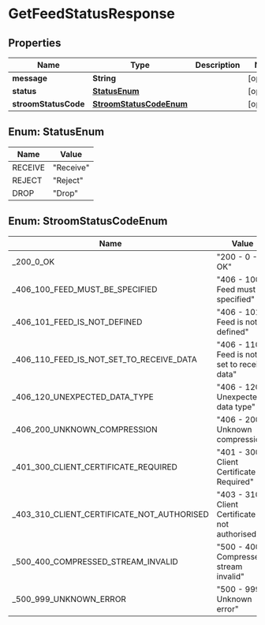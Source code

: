 # GetFeedStatusResponse

## Properties
Name | Type | Description | Notes
------------ | ------------- | ------------- | -------------
**message** | **String** |  |  [optional]
**status** | [**StatusEnum**](#StatusEnum) |  |  [optional]
**stroomStatusCode** | [**StroomStatusCodeEnum**](#StroomStatusCodeEnum) |  |  [optional]

<a name="StatusEnum"></a>
## Enum: StatusEnum
Name | Value
---- | -----
RECEIVE | &quot;Receive&quot;
REJECT | &quot;Reject&quot;
DROP | &quot;Drop&quot;

<a name="StroomStatusCodeEnum"></a>
## Enum: StroomStatusCodeEnum
Name | Value
---- | -----
_200_0_OK | &quot;200 - 0 - OK&quot;
_406_100_FEED_MUST_BE_SPECIFIED | &quot;406 - 100 - Feed must be specified&quot;
_406_101_FEED_IS_NOT_DEFINED | &quot;406 - 101 - Feed is not defined&quot;
_406_110_FEED_IS_NOT_SET_TO_RECEIVE_DATA | &quot;406 - 110 - Feed is not set to receive data&quot;
_406_120_UNEXPECTED_DATA_TYPE | &quot;406 - 120 - Unexpected data type&quot;
_406_200_UNKNOWN_COMPRESSION | &quot;406 - 200 - Unknown compression&quot;
_401_300_CLIENT_CERTIFICATE_REQUIRED | &quot;401 - 300 - Client Certificate Required&quot;
_403_310_CLIENT_CERTIFICATE_NOT_AUTHORISED | &quot;403 - 310 - Client Certificate not authorised&quot;
_500_400_COMPRESSED_STREAM_INVALID | &quot;500 - 400 - Compressed stream invalid&quot;
_500_999_UNKNOWN_ERROR | &quot;500 - 999 - Unknown error&quot;
